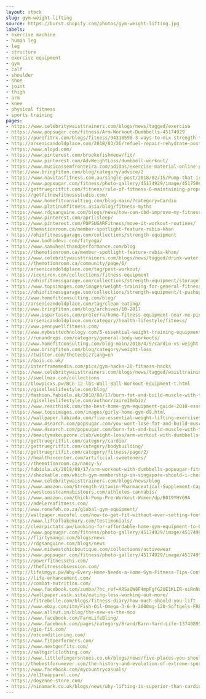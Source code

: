 ```yaml
---
layout: stock
slug: gym-weight-lifting
source: https://burst.shopify.com/photos/gym-weight-lifting.jpg
labels:
- exercise machine
- human leg
- leg
- structure
- exercise equipment
- gym
- calf
- shoulder
- shoe
- joint
- thigh
- arm
- knee
- physical fitness
- sports training
pages:
- https://www.celebritywaisttrainers.com/blogs/news/tagged/exercise
- https://www.popsugar.com/fitness/Arm-Workout-Dumbbells-45174929
- https://purefitrx.com/blogs/fitness/94318598-3-ways-to-mix-strength-training-into-your-exercise-routine
- http://arsenicandoldplace.com/2018/03/26/refuel-repair-rehydrate-post-workout-eats-for-each-exercise/
- https://www.aloyd.com/
- https://www.pinterest.com/brookefishmeow/fit/
- https://www.pinterest.com/AdvWeightLoss/dumbbell-workout/
- https://www.musicassemfronteira.com/adidas/exercise-material-online-pinterest.com
- http://www.bringfiton.com/blog/category/advice/2
- https://www.navitasfitness.com.au/single-post/2018/02/15/Pump-that-iron-Why-lifting-weights-is-great-for-your-health-and-fitness
- https://www.popsugar.com/fitness/photo-gallery/45174929/image/45175067/Bent-Over-Row
- http://gettruegritfit.com/fitness/rule-of-fitness-6-maintaining-proper-form/
- https://getfitnowfitnessstudio.com/
- https://www.homefitconsulting.com/blog-main/?category=Cardio
- https://www.platinumfitness.asia/blog/fitness-myths
- https://www.rdgsanguine.com/blogs/news/how-can-cbd-improve-my-fitness-regimen
- https://www.pinterest.com/aprilsleep/
- https://www.pinterest.com/POPSUGARFitness/move-it-workout-routines/
- http://themotionroom.ca/member-spotlight-feature-rabia-khan
- https://ohiofitnessgarage.com/collections/strength-equipment
- http://www.bodhidevi.com/fityoga/
- https://www.samuhealthandperformance.com/blog
- https://themotionroom.ca/member-spotlight-feature-rabia-khan/
- https://www.celebritywaisttrainers.com/blogs/news/tagged/drink-water
- https://themotionroom.ca/community/page/6/
- http://arsenicandoldplace.com/tag/post-workout/
- https://iceniron.com/collections/fitness-equipment
- https://ohiofitnessgarage.com/collections/strength-equipment/storage?page=4
- https://www.topsimages.com/images/weight-training-for-general-fitness-15.html
- https://ohiofitnessgarage.com/collections/strength-equipment/t-pushups
- http://www.homefitconsulting.com/blog/
- http://arsenicandoldplace.com/tag/clean-eating/
- http://www.bringfiton.com/blog/archives/10-2017
- http://www.ispartases.com/proterra/home-fitness-equipment-near-me-pinterest.com
- http://arsenicandoldplace.com/category/health-lifestyle/fitness/
- http://www.pennywellfitness.com/
- http://www.mybesttechnology.com/5-essential-weight-training-equipments-for-every-in-house-gym/
- https://runandreps.com/category/general-body-workouts/
- http://www.homefitconsulting.com/blog-main/2018/4/5/cardio-vs-weight-training
- http://www.bringfiton.com/blog/category/weight-loss
- https://twitter.com/theteebiz?lang=en
- https://boii.co.uk/
- http://interframemedia.com/pics/gym-hacks-20-fitness-hacks
- https://www.celebritywaisttrainers.com/blogs/news/tagged/waisttraining
- https://swellmax.com/collections
- http://blowpicxs.pw/BCG-12-lbs-Wall-Ball-Workout-Equipment-t.html
- https://giselleslifestyle.com/blog/
- http://fashion.fabiola.uk/2018/08/17/burn-fat-and-build-muscle-with-this-upper-body-dumbbell-workout-suitable-for-all-levels/
- https://giselleslifestyle.com/author/zaire10mbiz/
- https://www.reacthink.com/the-best-home-gym-equipment-guide-2018-essentials-for-the-workout-at-home-beginner/
- https://www.topsimages.com/images/girly-home-gym-d9.html
- https://wallpaper.labzada.com/five-essential-weight-lifting-exercises/
- https://www.4search.com/popsugar.com/you-wont-lose-fat-and-build-muscle-unless-you-do-these-6-things/
- https://www.4search.com/popsugar.com/burn-fat-and-build-muscle-with-this-45-minute-weightlifting-workout/
- https://beautymakeupzone.club/weight-loss/arm-workout-with-dumbbells-popsugar-fitness/
- http://gettruegritfit.com/category/cardio/
- http://gettruegritfit.com/category/bodybuilding/
- http://gettruegritfit.com/category/fitness/page/2/
- https://healthincenter.com/artificial-sweeteners/
- https://themotionroom.ca/nancy-5/
- http://fabiola.uk/2018/08/17/arm-workout-with-dumbbells-popsugar-fitness/
- https://shookable.com/which-gym-membership-in-singapore-should-i-choose/
- https://www.celebritywaisttrainers.com/blogs/news/blog
- https://www.amazon.com/Strength-Vitamin-Pharmaceutical-Supplement-Capsules/dp/B00WKYYDUC
- https://westcoastcannabistours.com/athletes-cannabis/
- https://www.amazon.com/Chick-Pump-Pre-Workout-Women/dp/B019YHYG9A
- https://adelereafitness.com/
- http://www.ronefeh.co.za/global-gym-equipment/
- http://wallpaper.macofel.com/how-to-get-fit-without-ever-setting-foot-inside-a-gym/
- https://www.liftoflakemary.com/testimonials/
- http://clearpictats.pw/Looking-for-affordable-home-gym-equipment-to-build-your-fitness-at.html
- https://www.popsugar.com/fitness/photo-gallery/45174929/image/45174983/Dumbbell-Bench-Press
- https://flirtymango.com/blogs/news
- https://rdgsanguine.com/blogs/news
- https://www.midwestchicboutique.com/collections/activewear
- https://www.popsugar.com/fitness/photo-gallery/45174929/image/45174993/Bent-Over-Reverse-Fly
- https://powerfitnesschi.com/
- https://thefitnessobsession.com/
- http://lifeimgyx.pw/Why-Every-Home-Needs-a-Home-Gym-Fitness-Tips-Continue-with.html
- https://life-enhancement.com/
- https://combat-nutrition.com/
- https://www.facebook.com/zumba/?hc_ref=ARSaQW8F4mpFgfG2UE1KLIR-oiRnNnik7IeAD3y9D_QgtU9tsn_4s7i_Uc00zB6HWPA&fref=tag&rf=1432705670364395
- https://wallpaper.asik.site/eating-less-working-out-more/
- https://fitrebelle.com/blogs/fitness-diary/how-much-should-you-lift
- https://www.ebay.com/itm/Fish-Oil-Omega-3-6-9-2000mg-120-Softgels-FRESH-DHA-EPA-w-800-EPA-600-DHA-VIT-/222966483950
- https://www.allnut.in/blog/the-new-vs-the-moo
- https://www.facebook.com/FarmLifeBling/
- https://www.facebook.com/pages/category/Brand/Barn-Yard-Life-1374089582710756/
- https://gio-fit.com/
- https://otconditioning.com/
- https://www.fitperformers.com/
- https://www.nextgenfits.com/
- https://saltgirlclothing.com/
- https://www.littlefingersntoes.co.uk/blogs/news/five-places-you-should-never-wear-your-jewellery
- http://thebestforumever.com/the-history-and-evolution-of-extreme-sports/
- https://www.facebook.com/mycountrycasuals/
- https://el1teapparel.com/
- https://doyenne-store.com/
- https://ninamark.co.uk/blogs/news/why-lifting-is-superior-than-cardio-for-fat-loss
---
```

